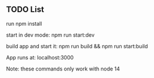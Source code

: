## TODO List

run npm install

start in dev mode: npm run start:dev

build app and start it: npm run build && npm run start:build 


App runs at: localhost:3000

Note: these commands only work with node 14